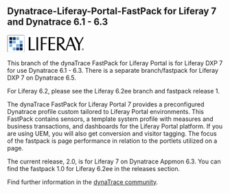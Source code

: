 ## Dynatrace-Liferay-Portal-FastPack for Liferay 7 and Dynatrace 6.1 - 6.3

![images_community/download/attachments/186522364/icon.png](images_community/download/attachments/186522364/icon.png)

This branch of the dynaTrace FastPack for Liferay Portal is for Liferay DXP 7 for use Dynatrace 6.1 - 6.3.  There is a separate branch/fastpack for Liferay DXP 7 on Dynatrace 6.5.

For Liferay 6.2, please see the Liferay 6.2ee branch and fastpack release 1. 

The dynaTrace FastPack for Liferay Portal 7 provides a preconfigured Dynatrace profile custom tailored to Liferay Portal environments. This FastPack contains sensors, a template system profile with measures and business transactions, and dashboards for the Liferay Portal platform. If you are using UEM, you will also get conversion and visitor tagging. The focus of the fastpack is page performance in relation to the portlets utilized on a page.

The current release, 2.0, is for Liferay 7 on Dynatrace Appmon 6.3.
You can find the fastpack 1.0 for Liferay 6.2ee in the releases section.

Find further information in the [dynaTrace community](https://community.compuwareapm.com/community/display/DL/Liferay+Portal+FastPack). 

